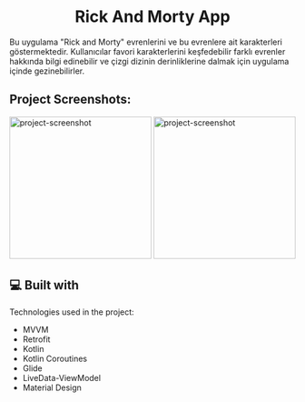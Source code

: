 <h1 align="center" id="title">Rick And Morty App</h1>

<p id="description">Bu uygulama "Rick and Morty" evrenlerini ve bu evrenlere ait karakterleri göstermektedir. Kullanıcılar favori karakterlerini keşfedebilir farklı evrenler hakkında bilgi edinebilir ve çizgi dizinin derinliklerine dalmak için uygulama içinde gezinebilirler.</p>

<h2>Project Screenshots:</h2>

<img src="https://ibb.co/YQ8K3fX" alt="project-screenshot" width="250" height="250/">

<img src="https://ibb.co/gyJB8h7" alt="project-screenshot" width="250" height="250/">


  
  
<h2>💻 Built with</h2>

Technologies used in the project:

*   MVVM
*   Retrofit
*   Kotlin
*   Kotlin Coroutines
*   Glide
*   LiveData-ViewModel
*   Material Design
